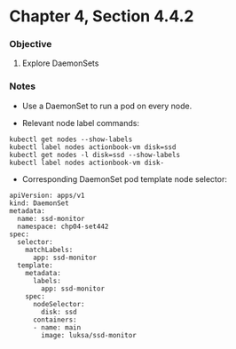 # Chapter 4, Section 4.4.2

### Objective
1. Explore DaemonSets

### Notes

- Use a DaemonSet to run a pod on every node.

- Relevant node label commands:
```
kubectl get nodes --show-labels
kubectl label nodes actionbook-vm disk=ssd
kubectl get nodes -l disk=ssd --show-labels
kubectl label nodes actionbook-vm disk-
```

- Corresponding DaemonSet pod template node selector:
```
apiVersion: apps/v1
kind: DaemonSet
metadata:
  name: ssd-monitor
  namespace: chp04-set442
spec:
  selector:
    matchLabels:
      app: ssd-monitor
  template:
    metadata:
      labels:
        app: ssd-monitor
    spec:
      nodeSelector:
        disk: ssd
      containers:
      - name: main
        image: luksa/ssd-monitor
```
